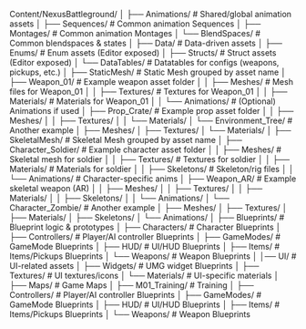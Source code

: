 Content/NexusBattleground/
│
├── Animations/                            # Shared/global animation assets
│   ├── Sequences/                         # Common animation Sequences
│   ├── Montages/                          # Common animation Montages
│   └── BlendSpaces/                       # Common blendspaces & states
│
├── Data/                                  # Data-driven assets
│   ├── Enums/                             # Enum assets (Editor exposed)
│   ├── Structs/                           # Struct assets (Editor exposed)
│   └── DataTables/                        # Datatables for configs (weapons, pickups, etc.)
│
├── StaticMesh/                            # Static Mesh grouped by asset name
│   ├── Weapon_01/                         # Example weapon asset folder
│   │   ├── Meshes/                        # Mesh files for Weapon_01
│   │   ├── Textures/                      # Textures for Weapon_01
│   │   ├── Materials/                     # Materials for Weapon_01
│   │   └── Animations/                    # (Optional) Animations if used
│   ├── Prop_Crate/                        # Example prop asset folder
│   │   ├── Meshes/
│   │   ├── Textures/
│   │   └── Materials/
│   └── Environment_Tree/                  # Another example
│       ├── Meshes/
│       ├── Textures/
│       └── Materials/
│
├── SkeletalMesh/                          # Skeletal Mesh grouped by asset name
│   ├── Character_Soldier/                 # Example character asset folder
│   │   ├── Meshes/                        # Skeletal mesh for soldier
│   │   ├── Textures/                      # Textures for soldier
│   │   ├── Materials/                     # Materials for soldier
│   │   ├── Skeletons/                     # Skeleton/rig files
│   │   └── Animations/                    # Character-specific anims
│   ├── Weapon_AR/                         # Example skeletal weapon (AR)
│   │   ├── Meshes/
│   │   ├── Textures/
│   │   ├── Materials/
│   │   ├── Skeletons/
│   │   └── Animations/
│   └── Character_Zombie/                  # Another example
│       ├── Meshes/
│       ├── Textures/
│       ├── Materials/
│       ├── Skeletons/
│       └── Animations/
│
├── Blueprints/                            # Blueprint logic & prototypes
│   ├── Characters/                        # Character Blueprints
│   ├── Controllers/                       # Player/AI controller Blueprints
│   ├── GameModes/                         # GameMode Blueprints
│   ├── HUD/                               # UI/HUD Blueprints
│   ├── Items/                             # Items/Pickups Blueprints
│   └── Weapons/                           # Weapon Blueprints
│
│── UI/                                    # UI-related assets
│    ├── Widgets/                          # UMG widget Blueprints
│    ├── Textures/                         # UI textures/icons
│    └── Materials/                        # UI-specific materials
│
├── Maps/                                 # Game Maps
│   ├── M01_Training/                      # Training
│   ├── Controllers/                      # Player/AI controller Blueprints
│   ├── GameModes/                        # GameMode Blueprints
│   ├── HUD/                              # UI/HUD Blueprints
│   ├── Items/                            # Items/Pickups Blueprints
│   └── Weapons/                          # Weapon Blueprints
